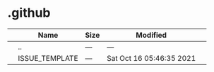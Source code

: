 # .github

<table><thead><tr class="header"><th></th><th>Name</th><th>Size</th><th>Modified</th><th></th></tr></thead><tbody><tr class="odd"><td></td><td><span class="goup">..</span></td><td>—</td><td>—</td><td></td></tr><tr class="even"><td></td><td><span class="name">ISSUE_TEMPLATE</span></td><td>—</td><td>Sat Oct 16 05:46:35 2021</td><td></td></tr></tbody></table>
